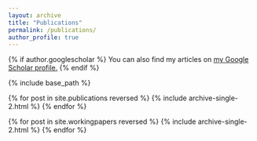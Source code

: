 ```yaml
---
layout: archive
title: "Publications"
permalink: /publications/
author_profile: true
---
```


{% if author.googlescholar %}
  You can also find my articles on <u><a href="{{author.googlescholar}}">my Google Scholar profile</a>.</u>
{% endif %}

{% include base_path %}

{% for post in site.publications reversed %}
  {% include archive-single-2.html %}
{% endfor %}

<title> Working papers </title>
{% for post in site.workingpapers reversed %}
  {% include archive-single-2.html %}
{% endfor %}